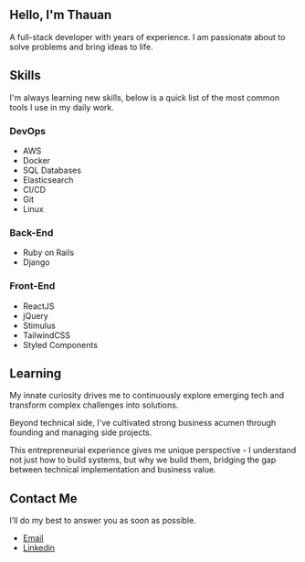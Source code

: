## Hello, I'm Thauan

A full-stack developer with years of experience. I am passionate about to solve problems and bring ideas to life.

## Skills

I'm always learning new skills, below is a quick list of the most common tools I use in my daily work.

### DevOps

- AWS
- Docker
- SQL Databases
- Elasticsearch
- CI/CD
- Git
- Linux

### Back-End

- Ruby on Rails
- Django

### Front-End

- ReactJS
- jQuery
- Stimulus
- TailwindCSS
- Styled Components

## Learning

My innate curiosity drives me to continuously explore emerging tech and transform complex challenges into solutions.

Beyond technical side, I've cultivated strong business acumen through founding and managing side projects. 

This entrepreneurial experience gives me unique perspective - I understand not just how to build systems, but why we build them, bridging the gap between technical implementation and business value.

## Contact Me

I’ll do my best to answer you as soon as possible.

- [Email](developer.thauan.andre@gmail.com)
- [Linkedin](https://www.linkedin.com/in/thauan-andre-b3365420b/)
